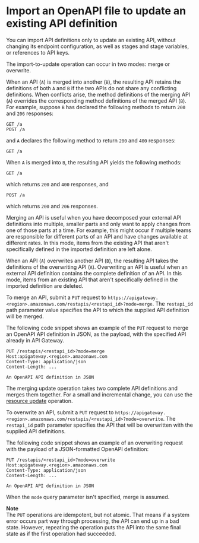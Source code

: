 # Import an OpenAPI file to update an existing API definition<a name="api-gateway-import-api-update"></a>

 You can import API definitions only to update an existing API, without changing its endpoint configuration, as well as stages and stage variables, or references to API keys\. 

 The import\-to\-update operation can occur in two modes: merge or overwrite\. 

When an API \(`A`\) is merged into another \(`B`\), the resulting API retains the definitions of both `A` and `B` if the two APIs do not share any conflicting definitions\. When conflicts arise, the method definitions of the merging API \(`A`\) overrides the corresponding method definitions of the merged API \(`B`\)\. For example, suppose `B` has declared the following methods to return `200` and `206` responses:

```
GET /a
POST /a
```

and `A` declares the following method to return `200` and `400` responses:

```
GET /a
```

When `A` is merged into `B`, the resulting API yields the following methods:

```
GET /a
```

which returns `200` and `400` responses, and 

```
POST /a
```

which returns `200` and `206` responses\.

Merging an API is useful when you have decomposed your external API definitions into multiple, smaller parts and only want to apply changes from one of those parts at a time\. For example, this might occur if multiple teams are responsible for different parts of an API and have changes available at different rates\. In this mode, items from the existing API that aren't specifically defined in the imported definition are left alone\. 

When an API \(`A`\) overwrites another API \(`B`\), the resulting API takes the definitions of the overwriting API \(`A`\)\. Overwriting an API is useful when an external API definition contains the complete definition of an API\. In this mode, items from an existing API that aren't specifically defined in the imported definition are deleted\. 

 To merge an API, submit a `PUT` request to `https://apigateway.<region>.amazonaws.com/restapis/<restapi_id>?mode=merge`\. The `restapi_id` path parameter value specifies the API to which the supplied API definition will be merged\. 

 The following code snippet shows an example of the `PUT` request to merge an OpenAPI API definition in JSON, as the payload, with the specified API already in API Gateway\. 

```
PUT /restapis/<restapi_id>?mode=merge
Host:apigateway.<region>.amazonaws.com
Content-Type: application/json
Content-Length: ...

An OpenAPI API definition in JSON
```

 The merging update operation takes two complete API definitions and merges them together\. For a small and incremental change, you can use the [resource update](https://docs.aws.amazon.com/apigateway/api-reference/link-relation/resource-update/) operation\. 

 To overwrite an API, submit a `PUT` request to `https://apigateway.<region>.amazonaws.com/restapis/<restapi_id>?mode=overwrite`\. The `restapi_id` path parameter specifies the API that will be overwritten with the supplied API definitions\. 

 The following code snippet shows an example of an overwriting request with the payload of a JSON\-formatted OpenAPI definition: 

```
PUT /restapis/<restapi_id>?mode=overwrite
Host:apigateway.<region>.amazonaws.com
Content-Type: application/json
Content-Length: ...

An OpenAPI API definition in JSON
```

 When the `mode` query parameter isn't specified, merge is assumed\.

**Note**  
 The `PUT` operations are idempotent, but not atomic\. That means if a system error occurs part way through processing, the API can end up in a bad state\. However, repeating the operation puts the API into the same final state as if the first operation had succeeded\.  